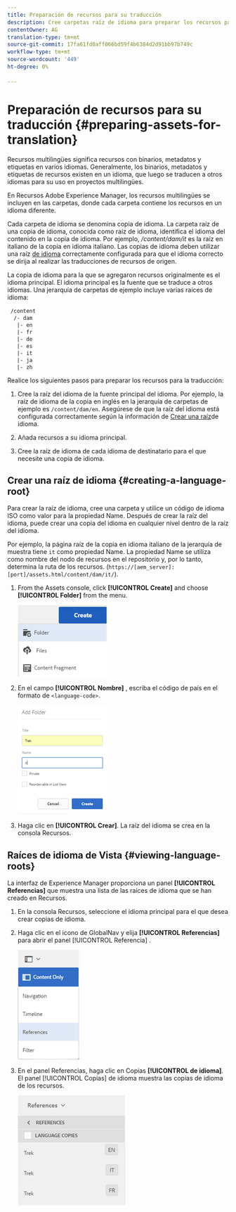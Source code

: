 ```yaml
---
title: Preparación de recursos para su traducción
description: Cree carpetas raíz de idioma para preparar los recursos para la traducción para admitir recursos multilingües.
contentOwner: AG
translation-type: tm+mt
source-git-commit: 17fa61fd0aff066bd59f4b6384d2d91bb97b749c
workflow-type: tm+mt
source-wordcount: '449'
ht-degree: 0%

---
```



# Preparación de recursos para su traducción {#preparing-assets-for-translation}

Recursos multilingües significa recursos con binarios, metadatos y etiquetas en varios idiomas. Generalmente, los binarios, metadatos y etiquetas de recursos existen en un idioma, que luego se traducen a otros idiomas para su uso en proyectos multilingües.

En Recursos Adobe Experience Manager, los recursos multilingües se incluyen en las carpetas, donde cada carpeta contiene los recursos en un idioma diferente.

Cada carpeta de idioma se denomina copia de idioma. La carpeta raíz de una copia de idioma, conocida como raíz de idioma, identifica el idioma del contenido en la copia de idioma. Por ejemplo, */content/dam/it* es la raíz en italiano de la copia en idioma italiano. Las copias de idioma deben utilizar una raíz [de idioma](preparing-assets-for-translation.md#creating-a-language-root) correctamente configurada para que el idioma correcto se dirija al realizar las traducciones de recursos de origen.

La copia de idioma para la que se agregaron recursos originalmente es el idioma principal. El idioma principal es la fuente que se traduce a otros idiomas. Una jerarquía de carpetas de ejemplo incluye varias raíces de idioma:

```
 /content
  /- dam
   |- en
   |- fr
   |- de
   |- es
   |- it
   |- ja
   |- zh
```

Realice los siguientes pasos para preparar los recursos para la traducción:

1. Cree la raíz del idioma de la fuente principal del idioma. Por ejemplo, la raíz de idioma de la copia en inglés en la jerarquía de carpetas de ejemplo es `/content/dam/en`. Asegúrese de que la raíz del idioma está configurada correctamente según la información de [Crear una raíz](preparing-assets-for-translation.md#creating-a-language-root)de idioma.

1. Añada recursos a su idioma principal.
1. Cree la raíz de idioma de cada idioma de destinatario para el que necesite una copia de idioma.

## Crear una raíz de idioma {#creating-a-language-root}

Para crear la raíz de idioma, cree una carpeta y utilice un código de idioma ISO como valor para la propiedad Name. Después de crear la raíz del idioma, puede crear una copia del idioma en cualquier nivel dentro de la raíz del idioma.

Por ejemplo, la página raíz de la copia en idioma italiano de la jerarquía de muestra tiene `it` como propiedad Name. La propiedad Name se utiliza como nombre del nodo de recursos en el repositorio y, por lo tanto, determina la ruta de los recursos. (`https://[aem_server]:[port]/assets.html/content/dam/it/`).

1. From the Assets console, click **[!UICONTROL Create]** and choose **[!UICONTROL Folder]** from the menu.

   ![Crear carpeta](assets/Create-folder.png)

1. En el campo **[!UICONTROL Nombre]** , escriba el código de país en el formato de `<language-code>`.

   ![Añadir código de idioma en la carpeta](assets/Add-language-code-in-folder.png)

1. Haga clic en **[!UICONTROL Crear]**. La raíz del idioma se crea en la consola Recursos.

## Raíces de idioma de Vista {#viewing-language-roots}

La interfaz de Experience Manager proporciona un panel **[!UICONTROL Referencias]** que muestra una lista de las raíces de idioma que se han creado en Recursos.

1. En la consola Recursos, seleccione el idioma principal para el que desea crear copias de idioma.
1. Haga clic en el icono de GlobalNav y elija **[!UICONTROL Referencias]** para abrir el panel [!UICONTROL Referencia] .

   ![chlimage_1-122](assets/chlimage_1-122.png)

1. En el panel Referencias, haga clic en Copias **[!UICONTROL de idioma]**. El panel [!UICONTROL Copias] de idioma muestra las copias de idioma de los recursos.

   ![chlimage_1-123](assets/chlimage_1-123.png)
